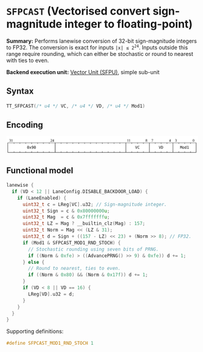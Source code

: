 # `SFPCAST` (Vectorised convert sign-magnitude integer to floating-point)

**Summary:** Performs lanewise conversion of 32-bit sign-magnitude integers to FP32. The conversion is exact for inputs <code>|x| ≤ 2<sup>24</sup></code>. Inputs outside this range require rounding, which can either be stochastic or round to nearest with ties to even.

**Backend execution unit:** [Vector Unit (SFPU)](VectorUnit.md), simple sub-unit

## Syntax

```c
TT_SFPCAST(/* u4 */ VC, /* u4 */ VD, /* u4 */ Mod1)
```

## Encoding

![](../../../Diagrams/Out/Bits32_SFPCAST.svg)

## Functional model

```c
lanewise {
  if (VD < 12 || LaneConfig.DISABLE_BACKDOOR_LOAD) {
    if (LaneEnabled) {
      uint32_t c = LReg[VC].u32; // Sign-magnitude integer.
      uint32_t Sign = c & 0x80000000u;
      uint32_t Mag  = c & 0x7fffffffu;
      uint32_t LZ = Mag ? __builtin_clz(Mag) : 157;
      uint32_t Norm = Mag << (LZ & 31);
      uint32_t d = Sign + ((157 - LZ) << 23) + (Norm >> 8); // FP32.
      if (Mod1 & SFPCAST_MOD1_RND_STOCH) {
        // Stochastic rounding using seven bits of PRNG.
        if ((Norm & 0xfe) > ((AdvancePRNG() >> 9) & 0xfe)) d += 1;
      } else {
        // Round to nearest, ties to even.
        if ((Norm & 0x80) && (Norm & 0x17f)) d += 1;
      }
      if (VD < 8 || VD == 16) {
        LReg[VD].u32 = d;
      }
    }
  }
}
```

Supporting definitions:
```c
#define SFPCAST_MOD1_RND_STOCH 1
```
